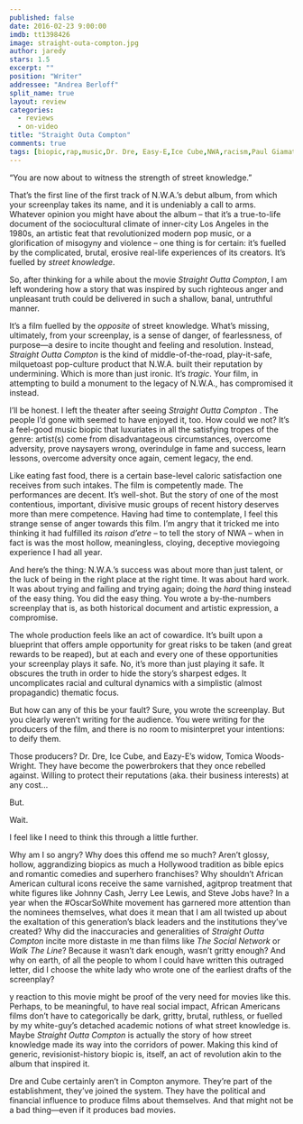 ```yaml
---
published: false
date: 2016-02-23 9:00:00
imdb: tt1398426
image: straight-outa-compton.jpg
author: jaredy
stars: 1.5
excerpt: ""
position: "Writer"
addressee: "Andrea Berloff"
split_name: true
layout: review
categories: 
  - reviews
  - on-video
title: "Straight Outa Compton"
comments: true
tags: [biopic,rap,music,Dr. Dre, Easy-E,Ice Cube,NWA,racism,Paul Giamatti]
---
```

“You are now about to witness the strength of street knowledge.”

That’s the first line of the first track of N.W.A.’s debut album, from which your screenplay takes its name, and it is undeniably a call to arms. Whatever opinion you might have about the album – that it’s a true-to-life document of the sociocultural climate of inner-city Los Angeles in the 1980s, an artistic feat that revolutionized modern pop music, or a glorification of misogyny and violence – one thing is for certain: it’s fuelled by the complicated, brutal, erosive real-life experiences of its creators. It’s fuelled by _street knowledge_.  

So, after thinking for a while about the movie _Straight_ _Outta_ _Compton_, I am left wondering how a story that was inspired by such righteous anger and unpleasant truth could be delivered in such a shallow, banal, untruthful manner.

It’s a film fuelled by the _opposite_ of street knowledge. What’s missing, ultimately, from your screenplay, is a sense of danger, of fearlessness, of purpose—a desire to incite thought and feeling and resolution. Instead, _Straight_ _Outta_ _Compton_ is the kind of middle-of-the-road, play-it-safe, milquetoast pop-culture product that N.W.A. built their reputation by undermining. Which is more than just ironic. It’s _tragic_. Your film, in attempting to build a monument to the legacy of N.W.A., has compromised it instead. 

I’ll be honest. I left the theater after seeing _Straight_ _Outta_ _Compton_ . The people I’d gone with seemed to have enjoyed it, too. How could we not? It’s a feel-good music biopic that luxuriates in all the satisfying tropes of the genre: artist(s) come from disadvantageous circumstances, overcome adversity, prove naysayers wrong, overindulge in fame and success, learn lessons, overcome adversity once again, cement legacy, the end.

Like eating fast food, there is a certain base-level caloric satisfaction one receives from such intakes. The film is competently made. The performances are decent. It’s well-shot. But the story of one of the most contentious, important, divisive music groups of recent history deserves more than mere competence. Having had time to contemplate, I feel this strange sense of anger towards this film. I’m angry that it tricked me into thinking it had fulfilled its _raison_ _d’etre_ – to tell the story of NWA – when in fact is was the most hollow, meaningless, cloying, deceptive moviegoing experience I had all year. 

And here’s the thing: N.W.A.’s success was about more than just talent, or the luck of being in the right place at the right time. It was about hard work. It was about trying and failing and trying again; doing the _hard_ thing instead of the easy thing. You did the easy thing. You wrote a by-the-numbers screenplay that is, as both historical document and artistic expression, a compromise. 

The whole production feels like an act of cowardice. It’s built upon a blueprint that offers ample opportunity for great risks to be taken (and great rewards to be reaped), but at each and every one of these opportunities your screenplay plays it safe. No, it’s more than just playing it safe. It obscures the truth in order to hide the story’s sharpest edges. It uncomplicates racial and cultural dynamics with a simplistic (almost propagandic) thematic focus. 

But how can any of this be your fault? Sure, you wrote the screenplay. But you clearly weren’t writing for the audience. You were writing for the producers of the film, and there is no room to misinterpret your intentions: to deify them. 

Those producers? Dr. Dre, Ice Cube, and Eazy-E’s widow, Tomica Woods-Wright. They have become the powerbrokers that they once rebelled against. Willing to protect their reputations (aka. their business interests) at any cost...

But. 

Wait. 

I feel like I need to think this through a little further. 

Why am I so angry? Why does this offend me so much? Aren’t glossy, hollow, aggrandizing biopics as much a Hollywood tradition as bible epics and romantic comedies and superhero franchises? Why shouldn’t African American cultural icons receive the same varnished, agitprop treatment that white figures like Johnny Cash, Jerry Lee Lewis, and Steve Jobs have? In a year when the #OscarSoWhite movement has garnered more attention than the nominees themselves, what does it mean that I am all twisted up about the exaltation of this generation’s black leaders and the institutions they’ve created? Why did the inaccuracies and generalities of _Straight_ _Outta_ _Compton_ incite more distaste in me than films like _The Social Network_ or _Walk_ _The_ _Line_? Because it wasn’t dark enough, wasn’t gritty enough? And why on earth, of all the people to whom I could have written this outraged letter, did I choose the white lady who wrote one of the earliest drafts of the screenplay?

y reaction to this movie might be proof of the very need for movies like this. Perhaps, to be meaningful, to have real social impact, African Americans films don’t have to categorically be dark, gritty, brutal, ruthless, or fuelled by my white-guy’s detached academic notions of what street knowledge is. Maybe _Straight_ _Outta Compton_ is actually the story of how street knowledge made its way into the corridors of power. Making this kind of generic, revisionist-history biopic is, itself, an act of revolution akin to the album that inspired it.  

Dre and Cube certainly aren’t in Compton anymore. They’re part of the establishment, they’ve joined the system. They have the political and financial influence to produce films about themselves. And that might not be a bad thing—even if it produces bad movies.  